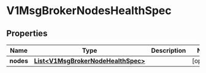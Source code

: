 # V1MsgBrokerNodesHealthSpec

## Properties
Name | Type | Description | Notes
------------ | ------------- | ------------- | -------------
**nodes** | [**List&lt;V1MsgBrokerNodeHealthSpec&gt;**](V1MsgBrokerNodeHealthSpec.md) |  |  [optional]
